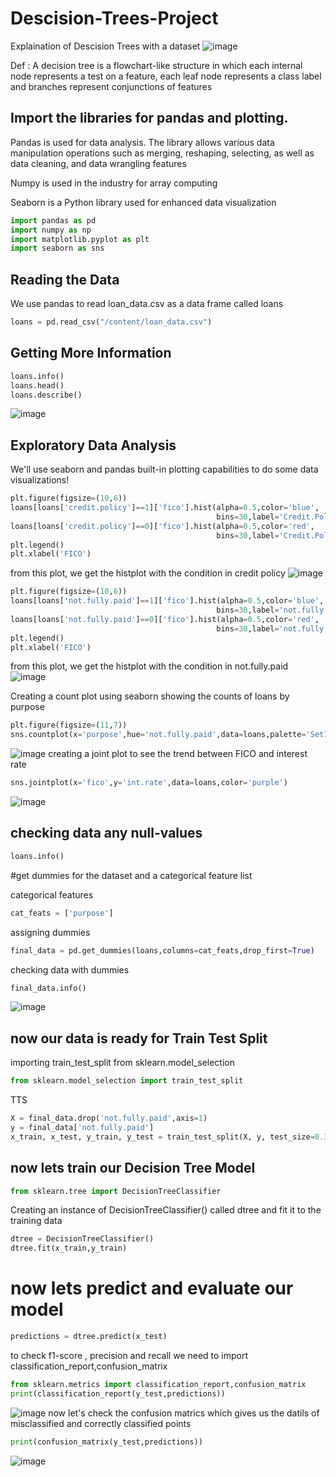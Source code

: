 # Descision-Trees-Project
Explaination of Descision Trees with a dataset 
![image](https://user-images.githubusercontent.com/82372055/118543481-ecfb1f00-b771-11eb-90b7-fd0040ff6c30.png)


Def : A decision tree is a flowchart-like structure in which each internal node represents a test on a feature, each leaf node represents a class label and branches represent conjunctions of features 
## Import the libraries for pandas and plotting.

Pandas is used for data analysis. The library allows various data manipulation operations such as merging, reshaping, selecting, as well as data cleaning, and data wrangling features

Numpy is used in the industry for array computing

Seaborn is a Python library used for enhanced data visualization
```python
import pandas as pd
import numpy as np 
import matplotlib.pyplot as plt
import seaborn as sns
```
## Reading the Data
We use pandas to read loan_data.csv as a data frame called loans

```python
loans = pd.read_csv("/content/loan_data.csv")
```

## Getting More Information
```python
loans.info()
loans.head()
loans.describe()
```
![image](https://user-images.githubusercontent.com/82372055/118543799-61ce5900-b772-11eb-916e-5c9eebd9072a.png)
## Exploratory Data Analysis
We'll use seaborn and pandas built-in plotting capabilities to do some data visualizations!

```python
plt.figure(figsize=(10,6))
loans[loans['credit.policy']==1]['fico'].hist(alpha=0.5,color='blue',
                                              bins=30,label='Credit.Policy=1')
loans[loans['credit.policy']==0]['fico'].hist(alpha=0.5,color='red',
                                              bins=30,label='Credit.Policy=0')
plt.legend()
plt.xlabel('FICO')

```
from this plot, we get the histplot with the condition in credit policy
![image](https://user-images.githubusercontent.com/82372055/118543860-7ca0cd80-b772-11eb-8184-7108d48763c1.png)

```python
plt.figure(figsize=(10,6))
loans[loans['not.fully.paid']==1]['fico'].hist(alpha=0.5,color='blue',
                                              bins=30,label='not.fully.paid=1')
loans[loans['not.fully.paid']==0]['fico'].hist(alpha=0.5,color='red',
                                              bins=30,label='not.fully.paid=0')
plt.legend()
plt.xlabel('FICO')

```
from this plot, we get the histplot with the condition in not.fully.paid
![image](https://user-images.githubusercontent.com/82372055/118543904-8aeee980-b772-11eb-9bb2-6384556a7ad6.png)

Creating a count plot using seaborn showing the counts of loans by purpose
```python
plt.figure(figsize=(11,7))
sns.countplot(x='purpose',hue='not.fully.paid',data=loans,palette='Set1')
```
![image](https://user-images.githubusercontent.com/82372055/118543970-9e01b980-b772-11eb-8d7a-6802d2482ebe.png)
creating a joint plot to see the trend between FICO and interest rate
```python
sns.jointplot(x='fico',y='int.rate',data=loans,color='purple')
```
![image](https://user-images.githubusercontent.com/82372055/118544024-aeb22f80-b772-11eb-90ec-8cb814b7761b.png)
## checking data any null-values

```python
loans.info()
```

#get dummies for the dataset and a categorical feature list 

categorical features

```python
cat_feats = ['purpose']
```
assigning dummies
```python
final_data = pd.get_dummies(loans,columns=cat_feats,drop_first=True)

```
checking data with dummies

```python
final_data.info()

```
![image](https://user-images.githubusercontent.com/82372055/118544093-c984a400-b772-11eb-8686-a4cf7998cf4a.png)
## now our data is ready for Train Test Split

importing train_test_split from sklearn.model_selection

```python
from sklearn.model_selection import train_test_split
```
TTS
```python
X = final_data.drop('not.fully.paid',axis=1)
y = final_data['not.fully.paid']
x_train, x_test, y_train, y_test = train_test_split(X, y, test_size=0.30, random_state=101)
```

## now lets train our Decision Tree Model

```python
from sklearn.tree import DecisionTreeClassifier
```
Creating an instance of DecisionTreeClassifier() called dtree and fit it to the training data
```python
dtree = DecisionTreeClassifier()
dtree.fit(x_train,y_train)
```
# now lets predict and evaluate our model 
```python
predictions = dtree.predict(x_test)
```
to check f1-score , precision and recall we need to import classification_report,confusion_matrix
```python
from sklearn.metrics import classification_report,confusion_matrix
print(classification_report(y_test,predictions))
```
![image](https://user-images.githubusercontent.com/82372055/118544149-de613780-b772-11eb-8e1e-18a6f94a87f8.png)
now let's check the confusion matrics which gives us the datils of misclassified and correctly classified points
```python
print(confusion_matrix(y_test,predictions))
```
![image](https://user-images.githubusercontent.com/82372055/118544336-ede08080-b772-11eb-828a-f56e3509638b.png)
